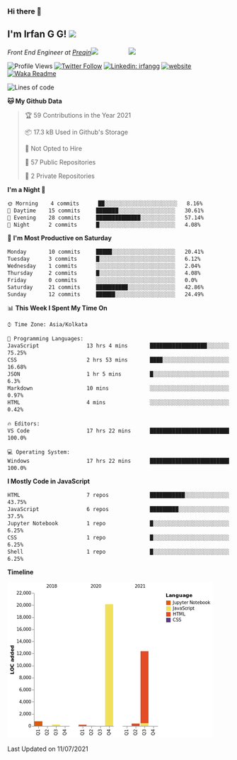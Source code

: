 ### Hi there 👋

<h2>I'm Irfan G G! <img src="https://media.giphy.com/media/12oufCB0MyZ1Go/giphy.gif" width="50"></h2>
<img align='right' src="https://media.giphy.com/media/M9gbBd9nbDrOTu1Mqx/giphy.gif" width="230">
<p><em>Front End Engineer at <a href="https://www.preqin.com/">Preqin</a><img src="https://media.giphy.com/media/WUlplcMpOCEmTGBtBW/giphy.gif" width="30"> 
</em></p>

<!--START_SECTION:waka-->
![Profile Views](http://img.shields.io/badge/Profile%20Views-134-blue)
[![Twitter Follow](https://img.shields.io/twitter/follow/misteranmol?label=Follow)](https://twitter.com/intent/follow?screen_name=irfangg6)
[![Linkedin: irfangg](https://img.shields.io/badge/-irfangg-blue?style=flat-square&logo=Linkedin&logoColor=white&link=https://www.linkedin.com/in/irfangg/)](https://www.linkedin.com/in/irfangg/)
[![website](https://img.shields.io/badge/Website-46a2f1.svg?&style=flat-square&logo=Google-Chrome&logoColor=white&link=https://irfangg.github.io/)](https://irfangg.github.io/)
[![Waka Readme](https://github.com/irfangg/irfangg/actions/workflows/profile-readme-development-stats.yml/badge.svg)](https://github.com/irfangg/irfangg/actions/workflows/profile-readme-development-stats.yml)

![Lines of code](https://img.shields.io/badge/From%20Hello%20World%20I%27ve%20Written-34148%20lines%20of%20code-blue)

**🐱 My Github Data** 

> 🏆 59 Contributions in the Year 2021
 > 
> 📦 17.3 kB Used in Github's Storage 
 > 
> 🚫 Not Opted to Hire
 > 
> 📜 57 Public Repositories 
 > 
> 🔑 2 Private Repositories  
 > 
**I'm a Night 🦉** 

```text
🌞 Morning    4 commits      ██░░░░░░░░░░░░░░░░░░░░░░░   8.16% 
🌆 Daytime    15 commits     ███████░░░░░░░░░░░░░░░░░░   30.61% 
🌃 Evening    28 commits     ██████████████░░░░░░░░░░░   57.14% 
🌙 Night      2 commits      █░░░░░░░░░░░░░░░░░░░░░░░░   4.08%

```
📅 **I'm Most Productive on Saturday** 

```text
Monday       10 commits     █████░░░░░░░░░░░░░░░░░░░░   20.41% 
Tuesday      3 commits      █░░░░░░░░░░░░░░░░░░░░░░░░   6.12% 
Wednesday    1 commits      ░░░░░░░░░░░░░░░░░░░░░░░░░   2.04% 
Thursday     2 commits      █░░░░░░░░░░░░░░░░░░░░░░░░   4.08% 
Friday       0 commits      ░░░░░░░░░░░░░░░░░░░░░░░░░   0.0% 
Saturday     21 commits     ██████████░░░░░░░░░░░░░░░   42.86% 
Sunday       12 commits     ██████░░░░░░░░░░░░░░░░░░░   24.49%

```


📊 **This Week I Spent My Time On** 

```text
⌚︎ Time Zone: Asia/Kolkata

💬 Programming Languages: 
JavaScript               13 hrs 4 mins       ██████████████████░░░░░░░   75.25% 
CSS                      2 hrs 53 mins       ████░░░░░░░░░░░░░░░░░░░░░   16.68% 
JSON                     1 hr 5 mins         █░░░░░░░░░░░░░░░░░░░░░░░░   6.3% 
Markdown                 10 mins             ░░░░░░░░░░░░░░░░░░░░░░░░░   0.97% 
HTML                     4 mins              ░░░░░░░░░░░░░░░░░░░░░░░░░   0.42%

🔥 Editors: 
VS Code                  17 hrs 22 mins      █████████████████████████   100.0%

💻 Operating System: 
Windows                  17 hrs 22 mins      █████████████████████████   100.0%

```

**I Mostly Code in JavaScript** 

```text
HTML                     7 repos             ███████████░░░░░░░░░░░░░░   43.75% 
JavaScript               6 repos             █████████░░░░░░░░░░░░░░░░   37.5% 
Jupyter Notebook         1 repo              █░░░░░░░░░░░░░░░░░░░░░░░░   6.25% 
CSS                      1 repo              █░░░░░░░░░░░░░░░░░░░░░░░░   6.25% 
Shell                    1 repo              █░░░░░░░░░░░░░░░░░░░░░░░░   6.25%

```


**Timeline**

![Chart not found](https://raw.githubusercontent.com/irfangg/irfangg/main/charts/bar_graph.png) 


 Last Updated on 11/07/2021
<!--END_SECTION:waka-->
<!--
**irfangg/irfangg** is a ✨ _special_ ✨ repository because its `README.md` (this file) appears on your GitHub profile.

Here are some ideas to get you started:

- 🔭 I’m currently working on ...
- 🌱 I’m currently learning ...
- 👯 I’m looking to collaborate on ...
- 🤔 I’m looking for help with ...
- 💬 Ask me about ...
- 📫 How to reach me: ...
- 😄 Pronouns: ...
- ⚡ Fun fact: ...
-->

<!--
![visitors](https://visitor-badge.glitch.me/badge?page_id=github.com/irfangg)
![Irfan GG's GitHub stats](https://github-readme-stats.vercel.app/api?username=irfangg&show_icons=true&theme=radical)


[![Top Langs](https://github-readme-stats.vercel.app/api/top-langs/?username=irfangg&layout=compact)](https://github.com/irfangg/github-readme-stats)

[![irfangg's wakatime stats](https://github-readme-stats.vercel.app/api/wakatime?username=irfangg)](https://github.com/irfangg/github-readme-stats)


You can find me on [![Twitter][1.2]][1], or on [![LinkedIn][3.2]][3].
-->
<!-- Icons 

[1.2]: http://i.imgur.com/wWzX9uB.png (twitter icon without padding)
[2.2]: https://raw.githubusercontent.com/MartinHeinz/MartinHeinz/master/linkedin-3-16.png (LinkedIn icon without padding)
-->
<!-- Links to your social media accounts 

[1]: https://twitter.com/irfangg6
[2]: https://www.linkedin.com/in/irfangg/
-->
<!-- [![Waka Readme](https://github.com/irfangg/irfangg/actions/workflows/profile-readme-development-stats.yml/badge.svg)](https://github.com/irfangg/irfangg/actions/workflows/profile-readme-development-stats.yml) -->
